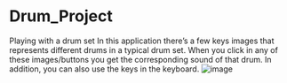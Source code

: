 # Drum_Project
Playing with a drum set
In this application there’s a few keys images that represents different drums in a typical drum set. When you click in any of these images/buttons you get the corresponding sound of that drum. In addition, you can also use the keys in the keyboard. ![image](https://user-images.githubusercontent.com/88725082/174637060-767973f0-18be-4e4a-b045-7bde656f5a37.png)
